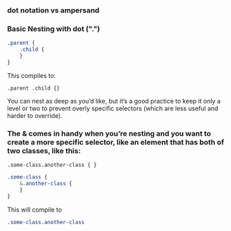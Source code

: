 ### dot notation vs ampersand

### Basic Nesting with dot (".")

```css
.parent {
    .child {
    }
}
```

This compiles to:

`.parent .child {}`

You can nest as deep as you’d like, but it’s a good practice to keep it only a level or two to prevent overly specific selectors (which are less useful and harder to override).

### The & comes in handy when you’re nesting and you want to create a more specific selector, like an element that has **both** of two classes, like this:

`.some-class.another-class { }`

```css
.some-class {
    &.another-class {
    }
}
```

This will compile to 

```css
.some-class.another-class
```